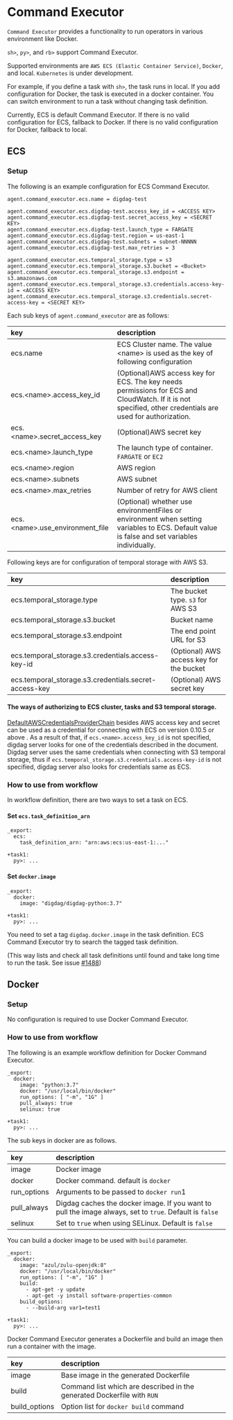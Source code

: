 # Command Executor
`Command Executor` provides a functionality to run operators in various environment like Docker.

`sh>`, `py>`, and `rb>` support Command Executor.

Supported environments are `AWS ECS (Elastic Container Service)`, `Docker`, and local.
`Kubernetes` is under development.

For example, if you define a task with `sh>`, the task runs in local. If you add configuration for Docker, the task is executed in a docker container.
You can switch environment to run a task without changing task definition.

Currently, ECS is default Command Executor.
If there is no valid configuration for ECS, fallback to Docker. 
If there is no valid configuration for Docker, fallback to local.

## ECS
### Setup
The following is an example configuration for ECS Command Executor.

```
agent.command_executor.ecs.name = digdag-test

agent.command_executor.ecs.digdag-test.access_key_id = <ACCESS KEY>
agent.command_executor.ecs.digdag-test.secret_access_key = <SECRET KEY>
agent.command_executor.ecs.digdag-test.launch_type = FARGATE
agent.command_executor.ecs.digdag-test.region = us-east-1
agent.command_executor.ecs.digdag-test.subnets = subnet-NNNNN
agent.command_executor.ecs.digdag-test.max_retries = 3

agent.command_executor.ecs.temporal_storage.type = s3
agent.command_executor.ecs.temporal_storage.s3.bucket = <Bucket>
agent.command_executor.ecs.temporal_storage.s3.endpoint = s3.amazonaws.com
agent.command_executor.ecs.temporal_storage.s3.credentials.access-key-id = <ACCESS KEY>
agent.command_executor.ecs.temporal_storage.s3.credentials.secret-access-key = <SECRET KEY>
```

Each sub keys of `agent.command_executor` are as follows:

| key                                |  description                                     |
| :--------------------------------- | :----------------------------------------------- |
| ecs.name                           | ECS Cluster name. The value &lt;name&gt; is used as the key of following configuration |
| ecs.&lt;name&gt;.access_key_id     | (Optional)AWS access key for ECS. The key needs permissions for ECS and CloudWatch. If it is not specified, other credentials are used for authorization.  |
| ecs.&lt;name&gt;.secret_access_key | (Optional)AWS secret key                                   |
| ecs.&lt;name&gt;.launch_type       | The launch type of container. `FARGATE` or `EC2` |
| ecs.&lt;name&gt;.region            | AWS region                                       |
| ecs.&lt;name&gt;.subnets           | AWS subnet                                       |
| ecs.&lt;name&gt;.max_retries       | Number of retry for AWS client                   |
| ecs.&lt;name&gt;.use_environment_file       | (Optional) whether use environmentFiles or environment when setting variables to ECS. Default value is false and set variables individually.                   |

Following keys are for configuration of temporal storage with AWS S3.

| key                                                   | description                      |
| :---------------------------------------------------- | :------------------------------- |
| ecs.temporal_storage.type                             | The bucket type. `s3` for AWS S3 |
| ecs.temporal_storage.s3.bucket                        | Bucket name                      |
| ecs.temporal_storage.s3.endpoint                      | The end point URL for S3         |
| ecs.temporal_storage.s3.credentials.access-key-id     | (Optional) AWS access key for the bucket    |
| ecs.temporal_storage.s3.credentials.secret-access-key | (Optional) AWS secret key                   |

#### The ways of authorizing to ECS cluster, tasks and S3 temporal storage.
[DefaultAWSCredentialsProviderChain](https://docs.aws.amazon.com/AWSJavaSDK/latest/javadoc/com/amazonaws/auth/DefaultAWSCredentialsProviderChain.html) besides AWS access key and secret can be used as a credential for connecting with ECS on version 0.10.5 or above . As a result of that, if `ecs.<name>.access_key_id` is not specified, digdag server looks for one of the credentials described in the document.
Digdag server uses the same credentials when connecting with S3 temporal storage, thus if `ecs.temporal_storage.s3.credentials.access-key-id` is not specified, digdag server also looks for credentials same as ECS.


### How to use from workflow

In workflow definition, there are two ways to set a task on ECS.

#### Set `ecs.task_definition_arn`
```
_export:
  ecs:
    task_definition_arn: "arn:aws:ecs:us-east-1:..."

+task1:
  py>: ...
```

#### Set `docker.image`
```
_export:
  docker:
    image: "digdag/digdag-python:3.7"

+task1:
  py>: ...
```

You need to set a tag `digdag.docker.image` in the task definition.
ECS Command Executor try to search the tagged task definition.

(This way lists and check all task definitions until found and take long time to run the task. See issue [#1488](https://github.com/treasure-data/digdag/issues/1488))

## Docker
### Setup
No configuration is required to use Docker Command Executor.

### How to use from workflow
The following is an example workflow definition for Docker Command Executor.

```
_export:
  docker:
    image: "python:3.7"
    docker: "/usr/local/bin/docker"
    run_options: [ "-m", "1G" ]
    pull_always: true
    selinux: true

+task1:
  py>: ...

```
The sub keys in docker are as follows.

| key         | description                             |
| :---------- | :-------------------------------------- |
| image       | Docker image                            |
| docker      | Docker command. default is `docker`     |
| run_options | Arguments to be passed to `docker run`1 |
| pull_always | Digdag caches the docker image. If you want to pull the image always, set to `true`. Default is `false` |
| selinux     | Set to `true` when using SELinux. Default is `false` |

You can build a docker image to be used with `build` parameter.

```
_export:
  docker:
    image: "azul/zulu-openjdk:8"
    docker: "/usr/local/bin/docker"
    run_options: [ "-m", "1G" ]
    build:
      - apt-get -y update
      - apt-get -y install software-properties-common
    build_options:
      - --build-arg var1=test1

+task1:
  py>: ...

```

Docker Command Executor generates a Dockerfile and build an image then run a container with the image.

| key           | description                            |
| :------------ | :------------------------------------- |
| image         | Base image in the generated Dockerfile |
| build         | Command list which are described in the generated Dockerfile with `RUN` |
| build_options | Option list for `docker build` command |
